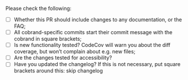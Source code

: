 Please check the following:

- [ ] Whether this PR should include changes to any documentation, or the FAQ;
- [ ] All cobrand-specific commits start their commit message with the cobrand in square brackets;
- [ ] Is new functionality tested? CodeCov will warn you about the diff coverage, but won’t complain about e.g. new files;
- [ ] Are the changes tested for accessibility?
- [ ] Have you updated the changelog? If this is not necessary, put square brackets around this: skip changelog

<!-- Please check the contributing docs, and describe your pull request here.
Screenshots or GIF animations (using e.g. LICEcap) may be helpful. -->

<!-- Please include any issues that are fixed, using "fixes" or "closes" so that
they are auto-closed when the PR is merged. -->

<!-- Thanks for contributing! -->
